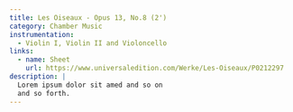 ```yaml
---
title: Les Oiseaux - Opus 13, No.8 (2')
category: Chamber Music
instrumentation:
  - Violin I, Violin II and Violoncello
links:
  - name: Sheet
    url: https://www.universaledition.com/Werke/Les-Oiseaux/P0212297
description: |
  Lorem ipsum dolor sit amed and so on
  and so forth.
---
```

